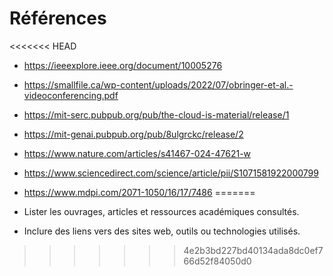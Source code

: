 # Références

<<<<<<< HEAD
- https://ieeexplore.ieee.org/document/10005276
- https://smallfile.ca/wp-content/uploads/2022/07/obringer-et-al.-videoconferencing.pdf
- https://mit-serc.pubpub.org/pub/the-cloud-is-material/release/1
- https://mit-genai.pubpub.org/pub/8ulgrckc/release/2
- https://www.nature.com/articles/s41467-024-47621-w
- https://www.sciencedirect.com/science/article/pii/S1071581922000799
- https://www.mdpi.com/2071-1050/16/17/7486
=======
- Lister les ouvrages, articles et ressources académiques consultés.

- Inclure des liens vers des sites web, outils ou technologies utilisés.
>>>>>>> 4e2b3bd227bd40134ada8dc0ef766d52f84050d0
